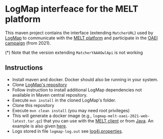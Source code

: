 # LogMap interfeace for the MELT platform

This maven project contains the interface (extending `MatcherURL`) used by [LogMap](https://github.com/ernestojimenezruiz/logmap-matcher) to communicate with the [MELT platform](https://github.com/dwslab/melt) and participate in the [OAEI campaign](oaei.ontologymatching.org/) (from 2021). 

(*) Note that the version extending `MatcherYAAAOwlApi` is not working

## Instructions

- Install maven and docker. Docker should also be running in your system.
- Clone [LogMap's repository](https://github.com/ernestojimenezruiz/logmap-matcher)
- Follow instruction to install additional LogMap dependencies not available in Maven central repository.
- Execute `mvn install` in the cloned LogMap's folder. 
- Clone this repository
- Execute `mvn clean install` (you may need root privileges)
- This will generate a docker image (e.g., `logmap-melt-oaei-2021-web-latest.tar.gz`) that you can use with the [MELT client](https://dwslab.github.io/melt/matcher-evaluation/client) or from [Java](https://dwslab.github.io/melt/matcher-packaging/web#evaluate-and-re-use-a-web-interface-matcher-in-melt). An example is also given [here](https://github.com/ernestojimenezruiz/logmap-melt/tree/main/src/test/java/uk/ac/city/oaei/melt).
- Logs stored in file `logmap-log.out` see [log4j.properties](https://github.com/ernestojimenezruiz/logmap-melt/blob/main/src/main/resources/log4j.properties).



